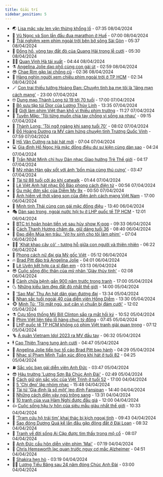 ```yaml
---
title: Giải trí
sidebar_position: 5
---
```


<!-- vnexpress-giai-tri:START -->
- 🌏 [Lisa mặc váy len vặn thừng khổng lồ](https://vnexpress.net/lisa-mac-vay-len-van-thung-khong-lo-4731729.html) - 07:35 08/04/2024
- 💫 [Vũ Ngọc và Son lần đầu đua marathon ở Huế](https://vnexpress.net/vu-ngoc-va-son-lan-dau-dua-marathon-o-hue-4728899.html) - 07:00 08/04/2024
- 🌮 [Trải nghiệm xem phim ngoài trời bên bờ sông Sài Gòn](https://vnexpress.net/trai-nghiem-xem-phim-ngoai-troi-ben-bo-song-sai-gon-4731672.html) - 05:37 08/04/2024
- 🧠 [Đồng hồ, vòng tay đắt đỏ của Quang Hải trong lễ cưới](https://vnexpress.net/dong-ho-vong-tay-dat-do-cua-quang-hai-trong-le-cuoi-4731690.html) - 05:30 08/04/2024
- 👨‍🏫 [Quan Vịnh Hà tái xuất](https://vnexpress.net/quan-vinh-ha-tai-xuat-4731629.html) - 04:44 08/04/2024
- ⚗️ [Angelina Jolie dạo phố cùng con gái út](https://vnexpress.net/angelina-jolie-dao-pho-cung-con-gai-ut-4731576.html) - 02:59 08/04/2024
- 😎 [Chae Rim gặp lại chồng cũ](https://vnexpress.net/chae-rim-gap-lai-chong-cu-4731593.html) - 02:36 08/04/2024
- 🫣 [Hàng nghìn người xem chiếu phim ngoài trời ở TP HCM](https://vnexpress.net/hang-nghin-nguoi-xem-chieu-phim-ngoai-troi-o-tp-hcm-4731528.html) - 02:34 08/04/2024
- 🪄 [Con trai thiếu tướng Hoàng Đan: Chuyện tình ba mẹ tôi là &#39;lãng mạn cách mạng&#39;](https://vnexpress.net/con-trai-thieu-tuong-hoang-dan-chuyen-tinh-ba-me-toi-la-lang-man-cach-mang-4729264.html) - 23:00 07/04/2024
- 🤓 [Dung mạo Thành Long từ 19 tới 70 tuổi](https://vnexpress.net/dung-mao-thanh-long-tu-19-toi-70-tuoi-4731383.html) - 17:00 07/04/2024
- 🫶 [Bộ sưu tập túi Dior của Lương Thùy Linh](https://vnexpress.net/bo-suu-tap-tui-dior-cua-luong-thuy-linh-4731033.html) - 13:35 07/04/2024
- 🧑‍🏫 [Giới làm phim Việt than khổ vì thiếu phim trường](https://vnexpress.net/gioi-lam-phim-viet-than-kho-vi-thieu-phim-truong-4731395.html) - 11:27 07/04/2024
- 🦄 [Tuyền Mập: &#39;Tôi từng muốn chia tay chồng vì sống xa nhau&#39;](https://vnexpress.net/tuyen-map-toi-tung-muon-chia-tay-chong-vi-song-xa-nhau-4731003.html) - 09:15 07/04/2024
- 💫 [Thành Long: &#39;Tôi ngỡ ngàng khi sang tuổi 70&#39;](https://vnexpress.net/thanh-long-toi-ngo-ngang-khi-sang-tuoi-70-4731440.html) - 08:02 07/04/2024
- 🎊 [Đỗ Hoàng Dương ra MV cảm hứng chuyện tình Trương Quốc Vinh](https://vnexpress.net/do-hoang-duong-ra-mv-cam-hung-chuyen-tinh-truong-quoc-vinh-4731419.html) - 07:59 07/04/2024
- 👹 [Hồ Văn Cường ra bài hát mới](https://vnexpress.net/ho-van-cuong-ra-bai-hat-moi-4731372.html) - 07:04 07/04/2024
- 💻 [Gia đình Hồ Ngọc Hà mặc đồng điệu dự sự kiện cùng dàn sao](https://vnexpress.net/gia-dinh-ho-ngoc-ha-mac-dong-dieu-du-su-kien-cung-dan-sao-4731401.html) - 04:24 07/04/2024
- 🤡 [Trần Nhật Minh chỉ huy Dàn nhạc Giao hưởng Trẻ Thế giới](https://vnexpress.net/tran-nhat-minh-chi-huy-dan-nhac-giao-huong-tre-the-gioi-4731379.html) - 04:17 07/04/2024
- 🥰 [Mỹ nhân Hàn gây sốt với ảnh &#39;bốn mùa cùng thú cưng&#39;](https://vnexpress.net/my-nhan-han-gay-sot-voi-anh-bon-mua-cung-thu-cung-4731329.html) - 03:47 07/04/2024
- 🚀 [Tài tử 88 tuổi cởi áo khi catwalk](https://vnexpress.net/tai-tu-88-tuoi-coi-ao-khi-catwalk-4731363.html) - 01:44 07/04/2024
- 📝 [Lê Việt Anh hát nhạc Đỗ Bảo phong cách điện tử](https://vnexpress.net/le-viet-anh-hat-nhac-do-bao-phong-cach-dien-tu-4730884.html) - 00:56 07/04/2024
- 🐲 [Gu mặc đơn sắc của Diễm My 9x](https://vnexpress.net/gu-mac-don-sac-cua-diem-my-9x-4728122.html) - 00:50 07/04/2024
- 🎃 [Ảnh hiếm về thời vàng son của điện ảnh cách mạng Việt Nam](https://vnexpress.net/anh-hiem-ve-thoi-vang-son-cua-dien-anh-cach-mang-viet-nam-4731281.html) - 17:00 06/04/2024
- 🤠 [Minh tinh Thái cùng con gái mặc đồng điệu](https://vnexpress.net/minh-tinh-thai-cung-con-gai-mac-dong-dieu-4730528.html) - 13:40 06/04/2024
- 🎭 [Dàn sao trong, ngoài nước hội tụ ở LHP quốc tế TP HCM](https://vnexpress.net/dan-sao-trong-ngoai-nuoc-hoi-tu-o-lhp-quoc-te-tp-hcm-4731289.html) - 12:01 06/04/2024
- 🧰 [BTC trì hoãn hoàn tiền vé sau hủy show K-pop](https://vnexpress.net/btc-tri-hoan-hoan-tien-ve-sau-huy-show-k-pop-4731260.html) - 09:33 06/04/2024
- 🦍 [Cách Thanh Hương chăm da, giữ dáng tuổi 36](https://vnexpress.net/cach-thanh-huong-cham-da-giu-dang-tuoi-36-4729589.html) - 08:40 06/04/2024
- 🌝 [Đạo diễn Mùa len trâu: &#39;Vợ hy sinh cho tôi làm phim&#39;](https://vnexpress.net/dao-dien-mua-len-trau-vo-hy-sinh-cho-toi-lam-phim-4730566.html) - 07:04 06/04/2024
- 🧑‍💻 [&#39;Khát khao cây cỏ&#39; - tương hỗ giữa con người và thiên nhiên](https://vnexpress.net/khat-khao-cay-co-tuong-ho-giua-con-nguoi-va-thien-nhien-4731202.html) - 06:22 06/04/2024
- 🥸 [Phong cách nữ đại gia Mỹ gốc Việt](https://vnexpress.net/phong-cach-nu-dai-gia-my-goc-viet-4731183.html) - 05:12 06/04/2024
- 🔥 [Brad Pitt đáp trả Angelina Jolie](https://vnexpress.net/brad-pitt-dap-tra-angelina-jolie-4731170.html) - 04:01 06/04/2024
- 🐎 [Lê Uyên kết hợp ca sĩ đàn em](https://vnexpress.net/le-uyen-ket-hop-ca-si-dan-em-4730766.html) - 03:13 06/04/2024
- 😎 [Cuộc sống độc thân của mỹ nhân &#39;Giày thủy tinh&#39;](https://vnexpress.net/cuoc-song-doc-than-cua-my-nhan-giay-thuy-tinh-4730149.html) - 02:08 06/04/2024
- 🦄 [Cảnh chữa bệnh gần 900 năm trước trong tranh](https://vnexpress.net/canh-chua-benh-gan-900-nam-truoc-trong-tranh-4730844.html) - 17:00 05/04/2024
- 🌜 [Những kiểu làm đẹp đắt đỏ nhất thế giới](https://vnexpress.net/nhung-kieu-lam-dep-dat-do-nhat-the-gioi-4729464.html) - 14:00 05/04/2024
- 🚦 [&#39;Sao Mai&#39; Thu An hát dân gian đương đại](https://vnexpress.net/sao-mai-thu-an-hat-dan-gian-duong-dai-4730251.html) - 13:34 05/04/2024
- 🧐 [Nhan sắc tuổi ngoài 40 của diễn viên Hồng Diễm](https://vnexpress.net/nhan-sac-tuoi-ngoai-40-cua-dien-vien-hong-diem-4730725.html) - 13:30 05/04/2024
- 🐵 [Minh Tú: &#39;Tôi mất ngủ, sụt cân vì chuẩn bị đám cưới&#39;](https://vnexpress.net/minh-tu-toi-mat-ngu-sut-can-vi-chuan-bi-dam-cuoi-4730904.html) - 12:02 05/04/2024
- ⚗️ [Cựu tổng thống Mỹ Bill Clinton sắp ra mắt hồi ký](https://vnexpress.net/cuu-tong-thong-my-bill-clinton-sap-ra-mat-hoi-ky-4730970.html) - 10:52 05/04/2024
- 👺 [Phim Việt liên tiếp lỗ hàng chục tỷ đồng](https://vnexpress.net/phim-viet-lien-tiep-lo-hang-chuc-ty-dong-4730494.html) - 07:45 05/04/2024
- 🌊 [LHP quốc tế TP HCM không có phim Việt tranh giải quan trọng](https://vnexpress.net/lhp-quoc-te-tp-hcm-khong-co-phim-viet-tranh-giai-quan-trong-4730440.html) - 07:12 05/04/2024
- 🪜 [Á quân Vietnam Idol 2023 ra MV đầu tay](https://vnexpress.net/a-quan-vietnam-idol-2023-ra-mv-dau-tay-4729904.html) - 06:32 05/04/2024
- 🕴 [Cao Thiên Trang tung ảnh cưới](https://vnexpress.net/cao-thien-trang-tung-anh-cuoi-4730855.html) - 04:47 05/04/2024
- 💃 [Angelina Jolie tiếp tục tố cáo Brad Pitt bạo hành](https://vnexpress.net/angelina-jolie-tiep-tuc-to-cao-brad-pitt-bao-hanh-4730779.html) - 04:29 05/04/2024
- 🦄 [Nhạc sĩ Phạm Minh Tuấn xúc động khi hát ở tuổi 82](https://vnexpress.net/nhac-si-pham-minh-tuan-xuc-dong-khi-hat-o-tuoi-82-4730549.html) - 04:25 05/04/2024
- ⛽️ [Sắc vóc bạn gái diễn viên Anh Đức](https://vnexpress.net/sac-voc-ban-gai-dien-vien-anh-duc-4730663.html) - 03:47 05/04/2024
- 😎 [Hậu trường &#39;Lương Sơn Bá Chúc Anh Đài&#39;](https://vnexpress.net/hau-truong-luong-son-ba-chuc-anh-dai-4730537.html) - 02:49 05/04/2024
- 🌊 [Cách giữ gìn sắc vóc của Việt Trinh ở tuổi 52](https://vnexpress.net/cach-giu-gin-sac-voc-cua-viet-trinh-o-tuoi-52-4729417.html) - 17:00 04/04/2024
- 🐲 [5 &#39;Chị đẹp&#39; lập nhóm nhạc](https://vnexpress.net/5-chi-dep-lap-nhom-nhac-4730491.html) - 15:48 04/04/2024
- 💂 [Tài tử &#39;Gia đình là số một&#39; leo đỉnh Fansipan](https://vnexpress.net/tai-tu-gia-dinh-la-so-mot-leo-dinh-fansipan-4730686.html) - 14:40 04/04/2024
- 🙉 [Những cách diện váy ngủ trông sang](https://vnexpress.net/nhung-cach-dien-vay-ngu-trong-sang-4726921.html) - 13:31 04/04/2024
- 💪 [10 tranh của vua Hàm Nghi được đấu giá](https://vnexpress.net/10-tranh-cua-vua-ham-nghi-duoc-dau-gia-4730573.html) - 12:00 04/04/2024
- 👍 [Cuộc sống hậu ly hôn của siêu mẫu giàu nhất thế giới](https://vnexpress.net/cuoc-song-hau-ly-hon-cua-sieu-mau-giau-nhat-the-gioi-4730431.html) - 10:33 04/04/2024
- 💪 [&#39;Trạm cứu hộ trái tim&#39; khai thác bi kịch ngoại tình](https://vnexpress.net/giai-tri/phim/thu-vien-phim/tram-cuu-ho-trai-tim-695) - 09:43 04/04/2024
- 💄 [Sao đóng Dương Quá kể lần đầu gặp động đất ở Đài Loan](https://vnexpress.net/sao-dong-duong-qua-ke-lan-dau-gap-dong-dat-o-dai-loan-4730486.html) - 08:32 04/04/2024
- 🦩 [Tranh về đời sống Ai Cập được tìm thấy trong mộ cổ](https://vnexpress.net/tranh-ve-doi-song-ai-cap-duoc-tim-thay-trong-mo-co-4730014.html) - 08:07 04/04/2024
- 🥸 [Anh Đức cầu hôn diễn viên phim &#39;Mai&#39;](https://vnexpress.net/anh-duc-cau-hon-dien-vien-phim-mai-4730496.html) - 07:19 04/04/2024
- 🧰 [Chris Hemsworth lạc quan trước nguy cơ mắc Alzheimer](https://vnexpress.net/chris-hemsworth-lac-quan-truoc-nguy-co-mac-alzheimer-4730181.html) - 04:51 04/04/2024
- 💼 [Shakira hẹn hò](https://vnexpress.net/shakira-hen-ho-4730349.html) - 03:19 04/04/2024
- 🧑‍💻 [Lương Tiểu Băng sau 24 năm đóng Chúc Anh Đài](https://vnexpress.net/luong-tieu-bang-sau-24-nam-dong-chuc-anh-dai-4730323.html) - 03:00 04/04/2024<!-- vnexpress-giai-tri:END -->
